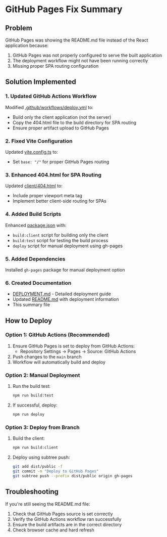 # GitHub Pages Fix Summary

## Problem
GitHub Pages was showing the README.md file instead of the React application because:
1. GitHub Pages was not properly configured to serve the built application
2. The deployment workflow might not have been running correctly
3. Missing proper SPA routing configuration

## Solution Implemented

### 1. Updated GitHub Actions Workflow
Modified [.github/workflows/deploy.yml](.github/workflows/deploy.yml) to:
- Build only the client application (not the server)
- Copy the 404.html file to the build directory for SPA routing
- Ensure proper artifact upload to GitHub Pages

### 2. Fixed Vite Configuration
Updated [vite.config.ts](vite.config.ts) to:
- Set `base: "/"` for proper GitHub Pages routing

### 3. Enhanced 404.html for SPA Routing
Updated [client/404.html](client/404.html) to:
- Include proper viewport meta tag
- Implement better client-side routing for SPAs

### 4. Added Build Scripts
Enhanced [package.json](package.json) with:
- `build:client` script for building only the client
- `build:test` script for testing the build process
- `deploy` script for manual deployment using gh-pages

### 5. Added Dependencies
Installed `gh-pages` package for manual deployment option

### 6. Created Documentation
- [DEPLOYMENT.md](DEPLOYMENT.md) - Detailed deployment guide
- Updated [README.md](README.md) with deployment information
- This summary file

## How to Deploy

### Option 1: GitHub Actions (Recommended)
1. Ensure GitHub Pages is set to deploy from GitHub Actions:
   - Repository Settings → Pages → Source: GitHub Actions
2. Push changes to the `main` branch
3. Workflow will automatically build and deploy

### Option 2: Manual Deployment
1. Run the build test:
   ```bash
   npm run build:test
   ```
2. If successful, deploy:
   ```bash
   npm run deploy
   ```

### Option 3: Deploy from Branch
1. Build the client:
   ```bash
   npm run build:client
   ```
2. Deploy using subtree push:
   ```bash
   git add dist/public -f
   git commit -m "Deploy to GitHub Pages"
   git subtree push --prefix dist/public origin gh-pages
   ```

## Troubleshooting

If you're still seeing the README.md file:
1. Check that GitHub Pages source is set correctly
2. Verify the GitHub Actions workflow ran successfully
3. Ensure the build artifacts are in the correct directory
4. Check browser cache and hard refresh